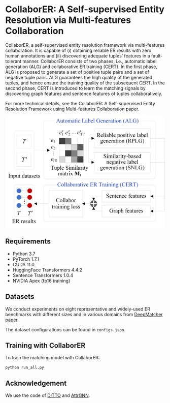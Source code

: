 # **CollaborER: A Self-supervised Entity Resolution via Multi-features Collaboration**

CollaborER, a self-supervised entity resolution framework via multi-features collaboration. It is capable of (i) obtaining reliable ER results with zero human annotations and (ii) discovering adequate tuples’ features in a fault-tolerant manner. CollaborER consists of two phases, i.e., automatic label generation (ALG) and collaborative ER training (CERT). In the first phase, ALG is proposed to generate a set of positive tuple pairs and a set of negative tuple pairs. ALG guarantees the high quality of the generated tuples, and hence ensure the training quality of the subsequent CERT. In the second phase, CERT is introduced to learn the matching signals by discovering graph features and sentence features of tuples collaboratively.

For more technical details, see the CollaborER: A Self-supervised Entity Resolution Framework using Multi-features Collaboration paper.

![framework](framework.jpg)

## Requirements

* Python 3.7
* PyTorch 1.7.1
* CUDA 11.0
* HuggingFace Transformers 4.4.2
* Sentence Transformers 1.0.4
* NVIDIA Apex (fp16 training)

## Datasets

We conduct experiments on eight representative and widely-used ER benchmarks with different sizes and in various domains from [DeepMatcher paper](http://pages.cs.wisc.edu/~anhai/papers1/deepmatcher-sigmod18.pdf).

The dataset configurations can be found in ``configs.json``. 

## Training with CollaborER

To train the matching model with CollaborER:
```
python run_all.py
```

## Acknowledgement

We use the code of [DITTO](https://github.com/megagonlabs/ditto) and [AttrGNN](https://github.com/thunlp/explore-and-evaluate).